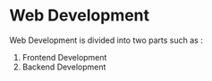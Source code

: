 # Web Development

Web Development is divided into two parts such as :

1. Frontend Development
2. Backend Development

